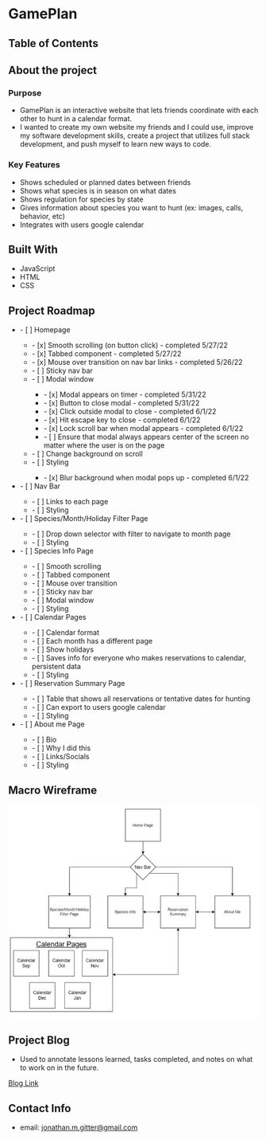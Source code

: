 # GamePlan

## Table of Contents

## About the project

### Purpose

- GamePlan is an interactive website that lets friends coordinate with each other to hunt in a calendar format.
- I wanted to create my own website my friends and I could use, improve my software development skills, create a project that utilizes full stack development, and push myself to learn new ways to code.

### Key Features

- Shows scheduled or planned dates between friends
- Shows what species is in season on what dates
- Shows regulation for species by state
- Gives information about species you want to hunt (ex: images, calls, behavior, etc)
- Integrates with users google calendar

## Built With

- JavaScript
- HTML
- CSS

## Project Roadmap

<ul>
  <li> - [ ] Homepage </li>
    <ul> 
      <li> - [x] Smooth scrolling (on button click) - completed 5/27/22</li>
      <li> - [x] Tabbed component - completed 5/27/22</li>
      <li> - [x] Mouse over transition on nav bar links - completed 5/26/22</li>
      <li> - [ ] Sticky nav bar </li> 
      <li> - [ ] Modal window</li>
        <ul>
          <li> - [x] Modal appears on timer - completed 5/31/22 </li>
          <li> - [x] Button to close modal - completed 5/31/22 </li>
          <li> - [x] Click outside modal to close - completed 6/1/22 </li>
          <li> - [x] Hit escape key to close - completed 6/1/22 </li>
          <li> - [x] Lock scroll bar when modal appears - completed 6/1/22 </li>
          <li> - [ ] Ensure that modal always appears center of the screen no matter where the user is on the page </li>
        </ul> 
      <li> - [ ] Change background on scroll</li>  
      <li> - [ ] Styling </li> 
        <ul>
          <li> - [x] Blur background when modal pops up - completed 6/1/22 </li>
        </ul>  
    </ul>
  <li> - [ ] Nav Bar </li>
    <ul>
      <li> - [ ] Links to each page </li> 
      <li> - [ ] Styling </li>
    </ul>
  <li> - [ ] Species/Month/Holiday Filter Page</li>
    <ul>
      <li> - [ ] Drop down selector with filter to navigate to month page</li>
      <li> - [ ] Styling </li>
    </ul>
  <li> - [ ] Species Info Page</li>
  <ul>
      <li> - [ ] Smooth scrolling</li>
      <li> - [ ] Tabbed component </li>
      <li> - [ ] Mouse over transition </li> 
      <li> - [ ] Sticky nav bar </li> 
      <li> - [ ] Modal window </li>
      <li> - [ ] Styling </li>
    </ul>
  <li> - [ ] Calendar Pages </li>
    <ul>
      <li> - [ ] Calendar format </li>
      <li> - [ ] Each month has a different page </li>
      <li> - [ ] Show holidays </li>
      <li> - [ ] Saves info for everyone who makes reservations to calendar, persistent data </li>
      <li> - [ ] Styling </li>
    </ul>
  <li> - [ ] Reservation Summary Page</li>
  <ul>
    <li> - [ ] Table that shows all reservations or tentative dates for hunting</li>
    <li> - [ ] Can export to users google calendar </li>
    <li> - [ ] Styling </li>
  </ul>
  <li> - [ ] About me Page</li>
  <ul>
    <li> - [ ] Bio </li>
    <li> - [ ] Why I did this </li>
    <li> - [ ] Links/Socials </li>
    <li> - [ ] Styling </li>
  </ul>
</ul>

## Macro Wireframe

![project wireframe](/images/Wireframe.jpg)

## Project Blog

- Used to annotate lessons learned, tasks completed, and notes on what to work on in the future.

[Blog Link](/devblog.md)

## Contact Info

- email: jonathan.m.gitter@gmail.com
